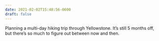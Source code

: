 ```yaml
---
date: 2021-02-02T15:48:56-0600
draft: false
---
```




Planning a multi-day hiking trip through Yellowstone. It’s still 5 months off, but there’s so much to figure out between now and then.



